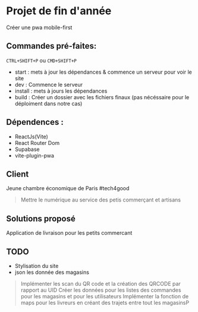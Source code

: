 # Projet de fin d'année

Créer une pwa mobile-first

## Commandes pré-faites:

`CTRL+SHIFT+P` ou `CMD+SHIFT+P`
- start : mets à jour les dépendances & commence un serveur pour voir le site
- dev : Commence le serveur
- install : mets à jours les dépendances
- build : Créer un dossier avec les fichiers finaux (pas nécéssaire pour le déploiment dans notre cas)


## Dépendences : 

- ReactJs(Vite)
- React Router Dom
- Supabase
- vite-plugin-pwa

## Client

Jeune chambre économique de Paris 
#tech4good

>Mettre le numérique au service des petis commerçant et artisans

## Solutions proposé

Application de livraison pour les petits commercant

## TODO

- Stylisation du site
- json les donnée des magasins
> Implémenter les scan du QR code et la création des QRCODE par rapport au UID
> Créer les données pour les listes des commandes pour les magasins et pour les utilisateurs
> Implémenter la fonction de maps pour les livreurs en créant des trajets entre tout les magasinsP